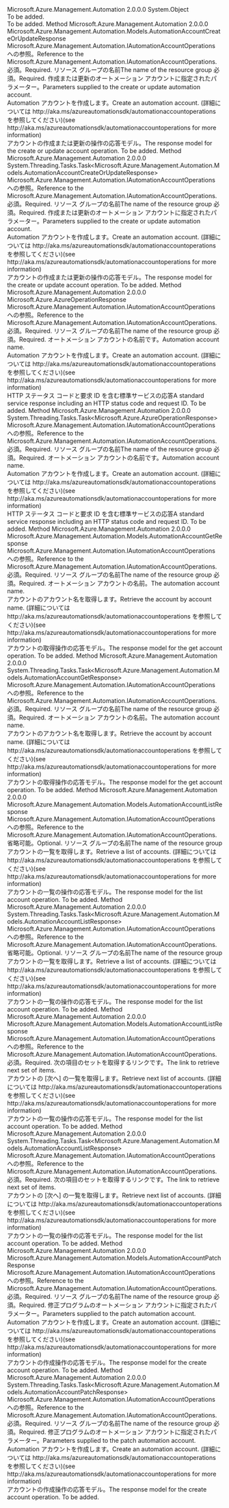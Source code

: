 <Type Name="AutomationAccountOperationsExtensions" FullName="Microsoft.Azure.Management.Automation.AutomationAccountOperationsExtensions">
  <TypeSignature Language="C#" Value="public static class AutomationAccountOperationsExtensions" />
  <TypeSignature Language="ILAsm" Value=".class public auto ansi abstract sealed beforefieldinit AutomationAccountOperationsExtensions extends System.Object" />
  <TypeSignature Language="DocId" Value="T:Microsoft.Azure.Management.Automation.AutomationAccountOperationsExtensions" />
  <TypeSignature Language="VB.NET" Value="Public Module AutomationAccountOperationsExtensions" />
  <TypeSignature Language="F#" Value="type AutomationAccountOperationsExtensions = class" />
  <AssemblyInfo>
    <AssemblyName>Microsoft.Azure.Management.Automation</AssemblyName>
    <AssemblyVersion>2.0.0.0</AssemblyVersion>
  </AssemblyInfo>
  <Base>
    <BaseTypeName>System.Object</BaseTypeName>
  </Base>
  <Interfaces />
  <Docs>
    <summary>To be added.</summary>
    <remarks>To be added.</remarks>
  </Docs>
  <Members>
    <Member MemberName="CreateOrUpdate">
      <MemberSignature Language="C#" Value="public static Microsoft.Azure.Management.Automation.Models.AutomationAccountCreateOrUpdateResponse CreateOrUpdate (this Microsoft.Azure.Management.Automation.IAutomationAccountOperations operations, string resourceGroupName, Microsoft.Azure.Management.Automation.Models.AutomationAccountCreateOrUpdateParameters parameters);" />
      <MemberSignature Language="ILAsm" Value=".method public static hidebysig class Microsoft.Azure.Management.Automation.Models.AutomationAccountCreateOrUpdateResponse CreateOrUpdate(class Microsoft.Azure.Management.Automation.IAutomationAccountOperations operations, string resourceGroupName, class Microsoft.Azure.Management.Automation.Models.AutomationAccountCreateOrUpdateParameters parameters) cil managed" />
      <MemberSignature Language="DocId" Value="M:Microsoft.Azure.Management.Automation.AutomationAccountOperationsExtensions.CreateOrUpdate(Microsoft.Azure.Management.Automation.IAutomationAccountOperations,System.String,Microsoft.Azure.Management.Automation.Models.AutomationAccountCreateOrUpdateParameters)" />
      <MemberSignature Language="VB.NET" Value="&lt;Extension()&gt;&#xA;Public Function CreateOrUpdate (operations As IAutomationAccountOperations, resourceGroupName As String, parameters As AutomationAccountCreateOrUpdateParameters) As AutomationAccountCreateOrUpdateResponse" />
      <MemberSignature Language="F#" Value="static member CreateOrUpdate : Microsoft.Azure.Management.Automation.IAutomationAccountOperations * string * Microsoft.Azure.Management.Automation.Models.AutomationAccountCreateOrUpdateParameters -&gt; Microsoft.Azure.Management.Automation.Models.AutomationAccountCreateOrUpdateResponse" Usage="Microsoft.Azure.Management.Automation.AutomationAccountOperationsExtensions.CreateOrUpdate (operations, resourceGroupName, parameters)" />
      <MemberType>Method</MemberType>
      <AssemblyInfo>
        <AssemblyName>Microsoft.Azure.Management.Automation</AssemblyName>
        <AssemblyVersion>2.0.0.0</AssemblyVersion>
      </AssemblyInfo>
      <ReturnValue>
        <ReturnType>Microsoft.Azure.Management.Automation.Models.AutomationAccountCreateOrUpdateResponse</ReturnType>
      </ReturnValue>
      <Parameters>
        <Parameter Name="operations" Type="Microsoft.Azure.Management.Automation.IAutomationAccountOperations" RefType="this" />
        <Parameter Name="resourceGroupName" Type="System.String" />
        <Parameter Name="parameters" Type="Microsoft.Azure.Management.Automation.Models.AutomationAccountCreateOrUpdateParameters" />
      </Parameters>
      <Docs>
        <param name="operations">
            <span data-ttu-id="76f74-101">Microsoft.Azure.Management.Automation.IAutomationAccountOperations への参照。</span><span class="sxs-lookup"><span data-stu-id="76f74-101">Reference to the Microsoft.Azure.Management.Automation.IAutomationAccountOperations.</span></span>
            </param>
        <param name="resourceGroupName">
            <span data-ttu-id="76f74-102">必須。</span><span class="sxs-lookup"><span data-stu-id="76f74-102">Required.</span></span> <span data-ttu-id="76f74-103">リソース グループの名前</span><span class="sxs-lookup"><span data-stu-id="76f74-103">The name of the resource group</span></span>
            </param>
        <param name="parameters">
            <span data-ttu-id="76f74-104">必須。</span><span class="sxs-lookup"><span data-stu-id="76f74-104">Required.</span></span> <span data-ttu-id="76f74-105">作成または更新のオートメーション アカウントに指定されたパラメーター。</span><span class="sxs-lookup"><span data-stu-id="76f74-105">Parameters supplied to the create or update automation account.</span></span>
            </param>
        <summary>
            <span data-ttu-id="76f74-106">Automation アカウントを作成します。</span><span class="sxs-lookup"><span data-stu-id="76f74-106">Create an automation account.</span></span>  <span data-ttu-id="76f74-107">(詳細については http://aka.ms/azureautomationsdk/automationaccountoperations を参照してください)</span><span class="sxs-lookup"><span data-stu-id="76f74-107">(see http://aka.ms/azureautomationsdk/automationaccountoperations for more information)</span></span>
            </summary>
        <returns>
            <span data-ttu-id="76f74-108">アカウントの作成または更新の操作の応答モデル。</span><span class="sxs-lookup"><span data-stu-id="76f74-108">The response model for the create or update account operation.</span></span>
            </returns>
        <remarks>To be added.</remarks>
      </Docs>
    </Member>
    <Member MemberName="CreateOrUpdateAsync">
      <MemberSignature Language="C#" Value="public static System.Threading.Tasks.Task&lt;Microsoft.Azure.Management.Automation.Models.AutomationAccountCreateOrUpdateResponse&gt; CreateOrUpdateAsync (this Microsoft.Azure.Management.Automation.IAutomationAccountOperations operations, string resourceGroupName, Microsoft.Azure.Management.Automation.Models.AutomationAccountCreateOrUpdateParameters parameters);" />
      <MemberSignature Language="ILAsm" Value=".method public static hidebysig class System.Threading.Tasks.Task`1&lt;class Microsoft.Azure.Management.Automation.Models.AutomationAccountCreateOrUpdateResponse&gt; CreateOrUpdateAsync(class Microsoft.Azure.Management.Automation.IAutomationAccountOperations operations, string resourceGroupName, class Microsoft.Azure.Management.Automation.Models.AutomationAccountCreateOrUpdateParameters parameters) cil managed" />
      <MemberSignature Language="DocId" Value="M:Microsoft.Azure.Management.Automation.AutomationAccountOperationsExtensions.CreateOrUpdateAsync(Microsoft.Azure.Management.Automation.IAutomationAccountOperations,System.String,Microsoft.Azure.Management.Automation.Models.AutomationAccountCreateOrUpdateParameters)" />
      <MemberSignature Language="VB.NET" Value="&lt;Extension()&gt;&#xA;Public Function CreateOrUpdateAsync (operations As IAutomationAccountOperations, resourceGroupName As String, parameters As AutomationAccountCreateOrUpdateParameters) As Task(Of AutomationAccountCreateOrUpdateResponse)" />
      <MemberSignature Language="F#" Value="static member CreateOrUpdateAsync : Microsoft.Azure.Management.Automation.IAutomationAccountOperations * string * Microsoft.Azure.Management.Automation.Models.AutomationAccountCreateOrUpdateParameters -&gt; System.Threading.Tasks.Task&lt;Microsoft.Azure.Management.Automation.Models.AutomationAccountCreateOrUpdateResponse&gt;" Usage="Microsoft.Azure.Management.Automation.AutomationAccountOperationsExtensions.CreateOrUpdateAsync (operations, resourceGroupName, parameters)" />
      <MemberType>Method</MemberType>
      <AssemblyInfo>
        <AssemblyName>Microsoft.Azure.Management.Automation</AssemblyName>
        <AssemblyVersion>2.0.0.0</AssemblyVersion>
      </AssemblyInfo>
      <ReturnValue>
        <ReturnType>System.Threading.Tasks.Task&lt;Microsoft.Azure.Management.Automation.Models.AutomationAccountCreateOrUpdateResponse&gt;</ReturnType>
      </ReturnValue>
      <Parameters>
        <Parameter Name="operations" Type="Microsoft.Azure.Management.Automation.IAutomationAccountOperations" RefType="this" />
        <Parameter Name="resourceGroupName" Type="System.String" />
        <Parameter Name="parameters" Type="Microsoft.Azure.Management.Automation.Models.AutomationAccountCreateOrUpdateParameters" />
      </Parameters>
      <Docs>
        <param name="operations">
            <span data-ttu-id="76f74-109">Microsoft.Azure.Management.Automation.IAutomationAccountOperations への参照。</span><span class="sxs-lookup"><span data-stu-id="76f74-109">Reference to the Microsoft.Azure.Management.Automation.IAutomationAccountOperations.</span></span>
            </param>
        <param name="resourceGroupName">
            <span data-ttu-id="76f74-110">必須。</span><span class="sxs-lookup"><span data-stu-id="76f74-110">Required.</span></span> <span data-ttu-id="76f74-111">リソース グループの名前</span><span class="sxs-lookup"><span data-stu-id="76f74-111">The name of the resource group</span></span>
            </param>
        <param name="parameters">
            <span data-ttu-id="76f74-112">必須。</span><span class="sxs-lookup"><span data-stu-id="76f74-112">Required.</span></span> <span data-ttu-id="76f74-113">作成または更新のオートメーション アカウントに指定されたパラメーター。</span><span class="sxs-lookup"><span data-stu-id="76f74-113">Parameters supplied to the create or update automation account.</span></span>
            </param>
        <summary>
            <span data-ttu-id="76f74-114">Automation アカウントを作成します。</span><span class="sxs-lookup"><span data-stu-id="76f74-114">Create an automation account.</span></span>  <span data-ttu-id="76f74-115">(詳細については http://aka.ms/azureautomationsdk/automationaccountoperations を参照してください)</span><span class="sxs-lookup"><span data-stu-id="76f74-115">(see http://aka.ms/azureautomationsdk/automationaccountoperations for more information)</span></span>
            </summary>
        <returns>
            <span data-ttu-id="76f74-116">アカウントの作成または更新の操作の応答モデル。</span><span class="sxs-lookup"><span data-stu-id="76f74-116">The response model for the create or update account operation.</span></span>
            </returns>
        <remarks>To be added.</remarks>
      </Docs>
    </Member>
    <Member MemberName="Delete">
      <MemberSignature Language="C#" Value="public static Microsoft.Azure.AzureOperationResponse Delete (this Microsoft.Azure.Management.Automation.IAutomationAccountOperations operations, string resourceGroupName, string automationAccountName);" />
      <MemberSignature Language="ILAsm" Value=".method public static hidebysig class Microsoft.Azure.AzureOperationResponse Delete(class Microsoft.Azure.Management.Automation.IAutomationAccountOperations operations, string resourceGroupName, string automationAccountName) cil managed" />
      <MemberSignature Language="DocId" Value="M:Microsoft.Azure.Management.Automation.AutomationAccountOperationsExtensions.Delete(Microsoft.Azure.Management.Automation.IAutomationAccountOperations,System.String,System.String)" />
      <MemberSignature Language="VB.NET" Value="&lt;Extension()&gt;&#xA;Public Function Delete (operations As IAutomationAccountOperations, resourceGroupName As String, automationAccountName As String) As AzureOperationResponse" />
      <MemberSignature Language="F#" Value="static member Delete : Microsoft.Azure.Management.Automation.IAutomationAccountOperations * string * string -&gt; Microsoft.Azure.AzureOperationResponse" Usage="Microsoft.Azure.Management.Automation.AutomationAccountOperationsExtensions.Delete (operations, resourceGroupName, automationAccountName)" />
      <MemberType>Method</MemberType>
      <AssemblyInfo>
        <AssemblyName>Microsoft.Azure.Management.Automation</AssemblyName>
        <AssemblyVersion>2.0.0.0</AssemblyVersion>
      </AssemblyInfo>
      <ReturnValue>
        <ReturnType>Microsoft.Azure.AzureOperationResponse</ReturnType>
      </ReturnValue>
      <Parameters>
        <Parameter Name="operations" Type="Microsoft.Azure.Management.Automation.IAutomationAccountOperations" RefType="this" />
        <Parameter Name="resourceGroupName" Type="System.String" />
        <Parameter Name="automationAccountName" Type="System.String" />
      </Parameters>
      <Docs>
        <param name="operations">
            <span data-ttu-id="76f74-117">Microsoft.Azure.Management.Automation.IAutomationAccountOperations への参照。</span><span class="sxs-lookup"><span data-stu-id="76f74-117">Reference to the Microsoft.Azure.Management.Automation.IAutomationAccountOperations.</span></span>
            </param>
        <param name="resourceGroupName">
            <span data-ttu-id="76f74-118">必須。</span><span class="sxs-lookup"><span data-stu-id="76f74-118">Required.</span></span> <span data-ttu-id="76f74-119">リソース グループの名前</span><span class="sxs-lookup"><span data-stu-id="76f74-119">The name of the resource group</span></span>
            </param>
        <param name="automationAccountName">
            <span data-ttu-id="76f74-120">必須。</span><span class="sxs-lookup"><span data-stu-id="76f74-120">Required.</span></span> <span data-ttu-id="76f74-121">オートメーション アカウントの名前です。</span><span class="sxs-lookup"><span data-stu-id="76f74-121">Automation account name.</span></span>
            </param>
        <summary>
            <span data-ttu-id="76f74-122">Automation アカウントを作成します。</span><span class="sxs-lookup"><span data-stu-id="76f74-122">Create an automation account.</span></span>  <span data-ttu-id="76f74-123">(詳細については http://aka.ms/azureautomationsdk/automationaccountoperations を参照してください)</span><span class="sxs-lookup"><span data-stu-id="76f74-123">(see http://aka.ms/azureautomationsdk/automationaccountoperations for more information)</span></span>
            </summary>
        <returns>
            <span data-ttu-id="76f74-124">HTTP ステータス コードと要求 ID を含む標準サービスの応答</span><span class="sxs-lookup"><span data-stu-id="76f74-124">A standard service response including an HTTP status code and request ID.</span></span>
            </returns>
        <remarks>To be added.</remarks>
      </Docs>
    </Member>
    <Member MemberName="DeleteAsync">
      <MemberSignature Language="C#" Value="public static System.Threading.Tasks.Task&lt;Microsoft.Azure.AzureOperationResponse&gt; DeleteAsync (this Microsoft.Azure.Management.Automation.IAutomationAccountOperations operations, string resourceGroupName, string automationAccountName);" />
      <MemberSignature Language="ILAsm" Value=".method public static hidebysig class System.Threading.Tasks.Task`1&lt;class Microsoft.Azure.AzureOperationResponse&gt; DeleteAsync(class Microsoft.Azure.Management.Automation.IAutomationAccountOperations operations, string resourceGroupName, string automationAccountName) cil managed" />
      <MemberSignature Language="DocId" Value="M:Microsoft.Azure.Management.Automation.AutomationAccountOperationsExtensions.DeleteAsync(Microsoft.Azure.Management.Automation.IAutomationAccountOperations,System.String,System.String)" />
      <MemberSignature Language="VB.NET" Value="&lt;Extension()&gt;&#xA;Public Function DeleteAsync (operations As IAutomationAccountOperations, resourceGroupName As String, automationAccountName As String) As Task(Of AzureOperationResponse)" />
      <MemberSignature Language="F#" Value="static member DeleteAsync : Microsoft.Azure.Management.Automation.IAutomationAccountOperations * string * string -&gt; System.Threading.Tasks.Task&lt;Microsoft.Azure.AzureOperationResponse&gt;" Usage="Microsoft.Azure.Management.Automation.AutomationAccountOperationsExtensions.DeleteAsync (operations, resourceGroupName, automationAccountName)" />
      <MemberType>Method</MemberType>
      <AssemblyInfo>
        <AssemblyName>Microsoft.Azure.Management.Automation</AssemblyName>
        <AssemblyVersion>2.0.0.0</AssemblyVersion>
      </AssemblyInfo>
      <ReturnValue>
        <ReturnType>System.Threading.Tasks.Task&lt;Microsoft.Azure.AzureOperationResponse&gt;</ReturnType>
      </ReturnValue>
      <Parameters>
        <Parameter Name="operations" Type="Microsoft.Azure.Management.Automation.IAutomationAccountOperations" RefType="this" />
        <Parameter Name="resourceGroupName" Type="System.String" />
        <Parameter Name="automationAccountName" Type="System.String" />
      </Parameters>
      <Docs>
        <param name="operations">
            <span data-ttu-id="76f74-125">Microsoft.Azure.Management.Automation.IAutomationAccountOperations への参照。</span><span class="sxs-lookup"><span data-stu-id="76f74-125">Reference to the Microsoft.Azure.Management.Automation.IAutomationAccountOperations.</span></span>
            </param>
        <param name="resourceGroupName">
            <span data-ttu-id="76f74-126">必須。</span><span class="sxs-lookup"><span data-stu-id="76f74-126">Required.</span></span> <span data-ttu-id="76f74-127">リソース グループの名前</span><span class="sxs-lookup"><span data-stu-id="76f74-127">The name of the resource group</span></span>
            </param>
        <param name="automationAccountName">
            <span data-ttu-id="76f74-128">必須。</span><span class="sxs-lookup"><span data-stu-id="76f74-128">Required.</span></span> <span data-ttu-id="76f74-129">オートメーション アカウントの名前です。</span><span class="sxs-lookup"><span data-stu-id="76f74-129">Automation account name.</span></span>
            </param>
        <summary>
            <span data-ttu-id="76f74-130">Automation アカウントを作成します。</span><span class="sxs-lookup"><span data-stu-id="76f74-130">Create an automation account.</span></span>  <span data-ttu-id="76f74-131">(詳細については http://aka.ms/azureautomationsdk/automationaccountoperations を参照してください)</span><span class="sxs-lookup"><span data-stu-id="76f74-131">(see http://aka.ms/azureautomationsdk/automationaccountoperations for more information)</span></span>
            </summary>
        <returns>
            <span data-ttu-id="76f74-132">HTTP ステータス コードと要求 ID を含む標準サービスの応答</span><span class="sxs-lookup"><span data-stu-id="76f74-132">A standard service response including an HTTP status code and request ID.</span></span>
            </returns>
        <remarks>To be added.</remarks>
      </Docs>
    </Member>
    <Member MemberName="Get">
      <MemberSignature Language="C#" Value="public static Microsoft.Azure.Management.Automation.Models.AutomationAccountGetResponse Get (this Microsoft.Azure.Management.Automation.IAutomationAccountOperations operations, string resourceGroupName, string automationAccount);" />
      <MemberSignature Language="ILAsm" Value=".method public static hidebysig class Microsoft.Azure.Management.Automation.Models.AutomationAccountGetResponse Get(class Microsoft.Azure.Management.Automation.IAutomationAccountOperations operations, string resourceGroupName, string automationAccount) cil managed" />
      <MemberSignature Language="DocId" Value="M:Microsoft.Azure.Management.Automation.AutomationAccountOperationsExtensions.Get(Microsoft.Azure.Management.Automation.IAutomationAccountOperations,System.String,System.String)" />
      <MemberSignature Language="VB.NET" Value="&lt;Extension()&gt;&#xA;Public Function Get (operations As IAutomationAccountOperations, resourceGroupName As String, automationAccount As String) As AutomationAccountGetResponse" />
      <MemberSignature Language="F#" Value="static member Get : Microsoft.Azure.Management.Automation.IAutomationAccountOperations * string * string -&gt; Microsoft.Azure.Management.Automation.Models.AutomationAccountGetResponse" Usage="Microsoft.Azure.Management.Automation.AutomationAccountOperationsExtensions.Get (operations, resourceGroupName, automationAccount)" />
      <MemberType>Method</MemberType>
      <AssemblyInfo>
        <AssemblyName>Microsoft.Azure.Management.Automation</AssemblyName>
        <AssemblyVersion>2.0.0.0</AssemblyVersion>
      </AssemblyInfo>
      <ReturnValue>
        <ReturnType>Microsoft.Azure.Management.Automation.Models.AutomationAccountGetResponse</ReturnType>
      </ReturnValue>
      <Parameters>
        <Parameter Name="operations" Type="Microsoft.Azure.Management.Automation.IAutomationAccountOperations" RefType="this" />
        <Parameter Name="resourceGroupName" Type="System.String" />
        <Parameter Name="automationAccount" Type="System.String" />
      </Parameters>
      <Docs>
        <param name="operations">
            <span data-ttu-id="76f74-133">Microsoft.Azure.Management.Automation.IAutomationAccountOperations への参照。</span><span class="sxs-lookup"><span data-stu-id="76f74-133">Reference to the Microsoft.Azure.Management.Automation.IAutomationAccountOperations.</span></span>
            </param>
        <param name="resourceGroupName">
            <span data-ttu-id="76f74-134">必須。</span><span class="sxs-lookup"><span data-stu-id="76f74-134">Required.</span></span> <span data-ttu-id="76f74-135">リソース グループの名前</span><span class="sxs-lookup"><span data-stu-id="76f74-135">The name of the resource group</span></span>
            </param>
        <param name="automationAccount">
            <span data-ttu-id="76f74-136">必須。</span><span class="sxs-lookup"><span data-stu-id="76f74-136">Required.</span></span> <span data-ttu-id="76f74-137">オートメーション アカウントの名前。</span><span class="sxs-lookup"><span data-stu-id="76f74-137">The automation account name.</span></span>
            </param>
        <summary>
            <span data-ttu-id="76f74-138">アカウントのアカウント名を取得します。</span><span class="sxs-lookup"><span data-stu-id="76f74-138">Retrieve the account by account name.</span></span>  <span data-ttu-id="76f74-139">(詳細については http://aka.ms/azureautomationsdk/automationaccountoperations を参照してください)</span><span class="sxs-lookup"><span data-stu-id="76f74-139">(see http://aka.ms/azureautomationsdk/automationaccountoperations for more information)</span></span>
            </summary>
        <returns>
            <span data-ttu-id="76f74-140">アカウントの取得操作の応答モデル。</span><span class="sxs-lookup"><span data-stu-id="76f74-140">The response model for the get account operation.</span></span>
            </returns>
        <remarks>To be added.</remarks>
      </Docs>
    </Member>
    <Member MemberName="GetAsync">
      <MemberSignature Language="C#" Value="public static System.Threading.Tasks.Task&lt;Microsoft.Azure.Management.Automation.Models.AutomationAccountGetResponse&gt; GetAsync (this Microsoft.Azure.Management.Automation.IAutomationAccountOperations operations, string resourceGroupName, string automationAccount);" />
      <MemberSignature Language="ILAsm" Value=".method public static hidebysig class System.Threading.Tasks.Task`1&lt;class Microsoft.Azure.Management.Automation.Models.AutomationAccountGetResponse&gt; GetAsync(class Microsoft.Azure.Management.Automation.IAutomationAccountOperations operations, string resourceGroupName, string automationAccount) cil managed" />
      <MemberSignature Language="DocId" Value="M:Microsoft.Azure.Management.Automation.AutomationAccountOperationsExtensions.GetAsync(Microsoft.Azure.Management.Automation.IAutomationAccountOperations,System.String,System.String)" />
      <MemberSignature Language="VB.NET" Value="&lt;Extension()&gt;&#xA;Public Function GetAsync (operations As IAutomationAccountOperations, resourceGroupName As String, automationAccount As String) As Task(Of AutomationAccountGetResponse)" />
      <MemberSignature Language="F#" Value="static member GetAsync : Microsoft.Azure.Management.Automation.IAutomationAccountOperations * string * string -&gt; System.Threading.Tasks.Task&lt;Microsoft.Azure.Management.Automation.Models.AutomationAccountGetResponse&gt;" Usage="Microsoft.Azure.Management.Automation.AutomationAccountOperationsExtensions.GetAsync (operations, resourceGroupName, automationAccount)" />
      <MemberType>Method</MemberType>
      <AssemblyInfo>
        <AssemblyName>Microsoft.Azure.Management.Automation</AssemblyName>
        <AssemblyVersion>2.0.0.0</AssemblyVersion>
      </AssemblyInfo>
      <ReturnValue>
        <ReturnType>System.Threading.Tasks.Task&lt;Microsoft.Azure.Management.Automation.Models.AutomationAccountGetResponse&gt;</ReturnType>
      </ReturnValue>
      <Parameters>
        <Parameter Name="operations" Type="Microsoft.Azure.Management.Automation.IAutomationAccountOperations" RefType="this" />
        <Parameter Name="resourceGroupName" Type="System.String" />
        <Parameter Name="automationAccount" Type="System.String" />
      </Parameters>
      <Docs>
        <param name="operations">
            <span data-ttu-id="76f74-141">Microsoft.Azure.Management.Automation.IAutomationAccountOperations への参照。</span><span class="sxs-lookup"><span data-stu-id="76f74-141">Reference to the Microsoft.Azure.Management.Automation.IAutomationAccountOperations.</span></span>
            </param>
        <param name="resourceGroupName">
            <span data-ttu-id="76f74-142">必須。</span><span class="sxs-lookup"><span data-stu-id="76f74-142">Required.</span></span> <span data-ttu-id="76f74-143">リソース グループの名前</span><span class="sxs-lookup"><span data-stu-id="76f74-143">The name of the resource group</span></span>
            </param>
        <param name="automationAccount">
            <span data-ttu-id="76f74-144">必須。</span><span class="sxs-lookup"><span data-stu-id="76f74-144">Required.</span></span> <span data-ttu-id="76f74-145">オートメーション アカウントの名前。</span><span class="sxs-lookup"><span data-stu-id="76f74-145">The automation account name.</span></span>
            </param>
        <summary>
            <span data-ttu-id="76f74-146">アカウントのアカウント名を取得します。</span><span class="sxs-lookup"><span data-stu-id="76f74-146">Retrieve the account by account name.</span></span>  <span data-ttu-id="76f74-147">(詳細については http://aka.ms/azureautomationsdk/automationaccountoperations を参照してください)</span><span class="sxs-lookup"><span data-stu-id="76f74-147">(see http://aka.ms/azureautomationsdk/automationaccountoperations for more information)</span></span>
            </summary>
        <returns>
            <span data-ttu-id="76f74-148">アカウントの取得操作の応答モデル。</span><span class="sxs-lookup"><span data-stu-id="76f74-148">The response model for the get account operation.</span></span>
            </returns>
        <remarks>To be added.</remarks>
      </Docs>
    </Member>
    <Member MemberName="List">
      <MemberSignature Language="C#" Value="public static Microsoft.Azure.Management.Automation.Models.AutomationAccountListResponse List (this Microsoft.Azure.Management.Automation.IAutomationAccountOperations operations, string resourceGroupName);" />
      <MemberSignature Language="ILAsm" Value=".method public static hidebysig class Microsoft.Azure.Management.Automation.Models.AutomationAccountListResponse List(class Microsoft.Azure.Management.Automation.IAutomationAccountOperations operations, string resourceGroupName) cil managed" />
      <MemberSignature Language="DocId" Value="M:Microsoft.Azure.Management.Automation.AutomationAccountOperationsExtensions.List(Microsoft.Azure.Management.Automation.IAutomationAccountOperations,System.String)" />
      <MemberSignature Language="VB.NET" Value="&lt;Extension()&gt;&#xA;Public Function List (operations As IAutomationAccountOperations, resourceGroupName As String) As AutomationAccountListResponse" />
      <MemberSignature Language="F#" Value="static member List : Microsoft.Azure.Management.Automation.IAutomationAccountOperations * string -&gt; Microsoft.Azure.Management.Automation.Models.AutomationAccountListResponse" Usage="Microsoft.Azure.Management.Automation.AutomationAccountOperationsExtensions.List (operations, resourceGroupName)" />
      <MemberType>Method</MemberType>
      <AssemblyInfo>
        <AssemblyName>Microsoft.Azure.Management.Automation</AssemblyName>
        <AssemblyVersion>2.0.0.0</AssemblyVersion>
      </AssemblyInfo>
      <ReturnValue>
        <ReturnType>Microsoft.Azure.Management.Automation.Models.AutomationAccountListResponse</ReturnType>
      </ReturnValue>
      <Parameters>
        <Parameter Name="operations" Type="Microsoft.Azure.Management.Automation.IAutomationAccountOperations" RefType="this" />
        <Parameter Name="resourceGroupName" Type="System.String" />
      </Parameters>
      <Docs>
        <param name="operations">
            <span data-ttu-id="76f74-149">Microsoft.Azure.Management.Automation.IAutomationAccountOperations への参照。</span><span class="sxs-lookup"><span data-stu-id="76f74-149">Reference to the Microsoft.Azure.Management.Automation.IAutomationAccountOperations.</span></span>
            </param>
        <param name="resourceGroupName">
            <span data-ttu-id="76f74-150">省略可能。</span><span class="sxs-lookup"><span data-stu-id="76f74-150">Optional.</span></span> <span data-ttu-id="76f74-151">リソース グループの名前</span><span class="sxs-lookup"><span data-stu-id="76f74-151">The name of the resource group</span></span>
            </param>
        <summary>
            <span data-ttu-id="76f74-152">アカウントの一覧を取得します。</span><span class="sxs-lookup"><span data-stu-id="76f74-152">Retrieve a list of accounts.</span></span>  <span data-ttu-id="76f74-153">(詳細については http://aka.ms/azureautomationsdk/automationaccountoperations を参照してください)</span><span class="sxs-lookup"><span data-stu-id="76f74-153">(see http://aka.ms/azureautomationsdk/automationaccountoperations for more information)</span></span>
            </summary>
        <returns>
            <span data-ttu-id="76f74-154">アカウントの一覧の操作の応答モデル。</span><span class="sxs-lookup"><span data-stu-id="76f74-154">The response model for the list account operation.</span></span>
            </returns>
        <remarks>To be added.</remarks>
      </Docs>
    </Member>
    <Member MemberName="ListAsync">
      <MemberSignature Language="C#" Value="public static System.Threading.Tasks.Task&lt;Microsoft.Azure.Management.Automation.Models.AutomationAccountListResponse&gt; ListAsync (this Microsoft.Azure.Management.Automation.IAutomationAccountOperations operations, string resourceGroupName);" />
      <MemberSignature Language="ILAsm" Value=".method public static hidebysig class System.Threading.Tasks.Task`1&lt;class Microsoft.Azure.Management.Automation.Models.AutomationAccountListResponse&gt; ListAsync(class Microsoft.Azure.Management.Automation.IAutomationAccountOperations operations, string resourceGroupName) cil managed" />
      <MemberSignature Language="DocId" Value="M:Microsoft.Azure.Management.Automation.AutomationAccountOperationsExtensions.ListAsync(Microsoft.Azure.Management.Automation.IAutomationAccountOperations,System.String)" />
      <MemberSignature Language="VB.NET" Value="&lt;Extension()&gt;&#xA;Public Function ListAsync (operations As IAutomationAccountOperations, resourceGroupName As String) As Task(Of AutomationAccountListResponse)" />
      <MemberSignature Language="F#" Value="static member ListAsync : Microsoft.Azure.Management.Automation.IAutomationAccountOperations * string -&gt; System.Threading.Tasks.Task&lt;Microsoft.Azure.Management.Automation.Models.AutomationAccountListResponse&gt;" Usage="Microsoft.Azure.Management.Automation.AutomationAccountOperationsExtensions.ListAsync (operations, resourceGroupName)" />
      <MemberType>Method</MemberType>
      <AssemblyInfo>
        <AssemblyName>Microsoft.Azure.Management.Automation</AssemblyName>
        <AssemblyVersion>2.0.0.0</AssemblyVersion>
      </AssemblyInfo>
      <ReturnValue>
        <ReturnType>System.Threading.Tasks.Task&lt;Microsoft.Azure.Management.Automation.Models.AutomationAccountListResponse&gt;</ReturnType>
      </ReturnValue>
      <Parameters>
        <Parameter Name="operations" Type="Microsoft.Azure.Management.Automation.IAutomationAccountOperations" RefType="this" />
        <Parameter Name="resourceGroupName" Type="System.String" />
      </Parameters>
      <Docs>
        <param name="operations">
            <span data-ttu-id="76f74-155">Microsoft.Azure.Management.Automation.IAutomationAccountOperations への参照。</span><span class="sxs-lookup"><span data-stu-id="76f74-155">Reference to the Microsoft.Azure.Management.Automation.IAutomationAccountOperations.</span></span>
            </param>
        <param name="resourceGroupName">
            <span data-ttu-id="76f74-156">省略可能。</span><span class="sxs-lookup"><span data-stu-id="76f74-156">Optional.</span></span> <span data-ttu-id="76f74-157">リソース グループの名前</span><span class="sxs-lookup"><span data-stu-id="76f74-157">The name of the resource group</span></span>
            </param>
        <summary>
            <span data-ttu-id="76f74-158">アカウントの一覧を取得します。</span><span class="sxs-lookup"><span data-stu-id="76f74-158">Retrieve a list of accounts.</span></span>  <span data-ttu-id="76f74-159">(詳細については http://aka.ms/azureautomationsdk/automationaccountoperations を参照してください)</span><span class="sxs-lookup"><span data-stu-id="76f74-159">(see http://aka.ms/azureautomationsdk/automationaccountoperations for more information)</span></span>
            </summary>
        <returns>
            <span data-ttu-id="76f74-160">アカウントの一覧の操作の応答モデル。</span><span class="sxs-lookup"><span data-stu-id="76f74-160">The response model for the list account operation.</span></span>
            </returns>
        <remarks>To be added.</remarks>
      </Docs>
    </Member>
    <Member MemberName="ListNext">
      <MemberSignature Language="C#" Value="public static Microsoft.Azure.Management.Automation.Models.AutomationAccountListResponse ListNext (this Microsoft.Azure.Management.Automation.IAutomationAccountOperations operations, string nextLink);" />
      <MemberSignature Language="ILAsm" Value=".method public static hidebysig class Microsoft.Azure.Management.Automation.Models.AutomationAccountListResponse ListNext(class Microsoft.Azure.Management.Automation.IAutomationAccountOperations operations, string nextLink) cil managed" />
      <MemberSignature Language="DocId" Value="M:Microsoft.Azure.Management.Automation.AutomationAccountOperationsExtensions.ListNext(Microsoft.Azure.Management.Automation.IAutomationAccountOperations,System.String)" />
      <MemberSignature Language="VB.NET" Value="&lt;Extension()&gt;&#xA;Public Function ListNext (operations As IAutomationAccountOperations, nextLink As String) As AutomationAccountListResponse" />
      <MemberSignature Language="F#" Value="static member ListNext : Microsoft.Azure.Management.Automation.IAutomationAccountOperations * string -&gt; Microsoft.Azure.Management.Automation.Models.AutomationAccountListResponse" Usage="Microsoft.Azure.Management.Automation.AutomationAccountOperationsExtensions.ListNext (operations, nextLink)" />
      <MemberType>Method</MemberType>
      <AssemblyInfo>
        <AssemblyName>Microsoft.Azure.Management.Automation</AssemblyName>
        <AssemblyVersion>2.0.0.0</AssemblyVersion>
      </AssemblyInfo>
      <ReturnValue>
        <ReturnType>Microsoft.Azure.Management.Automation.Models.AutomationAccountListResponse</ReturnType>
      </ReturnValue>
      <Parameters>
        <Parameter Name="operations" Type="Microsoft.Azure.Management.Automation.IAutomationAccountOperations" RefType="this" />
        <Parameter Name="nextLink" Type="System.String" />
      </Parameters>
      <Docs>
        <param name="operations">
            <span data-ttu-id="76f74-161">Microsoft.Azure.Management.Automation.IAutomationAccountOperations への参照。</span><span class="sxs-lookup"><span data-stu-id="76f74-161">Reference to the Microsoft.Azure.Management.Automation.IAutomationAccountOperations.</span></span>
            </param>
        <param name="nextLink">
            <span data-ttu-id="76f74-162">必須。</span><span class="sxs-lookup"><span data-stu-id="76f74-162">Required.</span></span> <span data-ttu-id="76f74-163">次の項目のセットを取得するリンクです。</span><span class="sxs-lookup"><span data-stu-id="76f74-163">The link to retrieve next set of items.</span></span>
            </param>
        <summary>
            <span data-ttu-id="76f74-164">アカウントの [次へ] の一覧を取得します。</span><span class="sxs-lookup"><span data-stu-id="76f74-164">Retrieve next list of accounts.</span></span>  <span data-ttu-id="76f74-165">(詳細については http://aka.ms/azureautomationsdk/automationaccountoperations を参照してください)</span><span class="sxs-lookup"><span data-stu-id="76f74-165">(see http://aka.ms/azureautomationsdk/automationaccountoperations for more information)</span></span>
            </summary>
        <returns>
            <span data-ttu-id="76f74-166">アカウントの一覧の操作の応答モデル。</span><span class="sxs-lookup"><span data-stu-id="76f74-166">The response model for the list account operation.</span></span>
            </returns>
        <remarks>To be added.</remarks>
      </Docs>
    </Member>
    <Member MemberName="ListNextAsync">
      <MemberSignature Language="C#" Value="public static System.Threading.Tasks.Task&lt;Microsoft.Azure.Management.Automation.Models.AutomationAccountListResponse&gt; ListNextAsync (this Microsoft.Azure.Management.Automation.IAutomationAccountOperations operations, string nextLink);" />
      <MemberSignature Language="ILAsm" Value=".method public static hidebysig class System.Threading.Tasks.Task`1&lt;class Microsoft.Azure.Management.Automation.Models.AutomationAccountListResponse&gt; ListNextAsync(class Microsoft.Azure.Management.Automation.IAutomationAccountOperations operations, string nextLink) cil managed" />
      <MemberSignature Language="DocId" Value="M:Microsoft.Azure.Management.Automation.AutomationAccountOperationsExtensions.ListNextAsync(Microsoft.Azure.Management.Automation.IAutomationAccountOperations,System.String)" />
      <MemberSignature Language="VB.NET" Value="&lt;Extension()&gt;&#xA;Public Function ListNextAsync (operations As IAutomationAccountOperations, nextLink As String) As Task(Of AutomationAccountListResponse)" />
      <MemberSignature Language="F#" Value="static member ListNextAsync : Microsoft.Azure.Management.Automation.IAutomationAccountOperations * string -&gt; System.Threading.Tasks.Task&lt;Microsoft.Azure.Management.Automation.Models.AutomationAccountListResponse&gt;" Usage="Microsoft.Azure.Management.Automation.AutomationAccountOperationsExtensions.ListNextAsync (operations, nextLink)" />
      <MemberType>Method</MemberType>
      <AssemblyInfo>
        <AssemblyName>Microsoft.Azure.Management.Automation</AssemblyName>
        <AssemblyVersion>2.0.0.0</AssemblyVersion>
      </AssemblyInfo>
      <ReturnValue>
        <ReturnType>System.Threading.Tasks.Task&lt;Microsoft.Azure.Management.Automation.Models.AutomationAccountListResponse&gt;</ReturnType>
      </ReturnValue>
      <Parameters>
        <Parameter Name="operations" Type="Microsoft.Azure.Management.Automation.IAutomationAccountOperations" RefType="this" />
        <Parameter Name="nextLink" Type="System.String" />
      </Parameters>
      <Docs>
        <param name="operations">
            <span data-ttu-id="76f74-167">Microsoft.Azure.Management.Automation.IAutomationAccountOperations への参照。</span><span class="sxs-lookup"><span data-stu-id="76f74-167">Reference to the Microsoft.Azure.Management.Automation.IAutomationAccountOperations.</span></span>
            </param>
        <param name="nextLink">
            <span data-ttu-id="76f74-168">必須。</span><span class="sxs-lookup"><span data-stu-id="76f74-168">Required.</span></span> <span data-ttu-id="76f74-169">次の項目のセットを取得するリンクです。</span><span class="sxs-lookup"><span data-stu-id="76f74-169">The link to retrieve next set of items.</span></span>
            </param>
        <summary>
            <span data-ttu-id="76f74-170">アカウントの [次へ] の一覧を取得します。</span><span class="sxs-lookup"><span data-stu-id="76f74-170">Retrieve next list of accounts.</span></span>  <span data-ttu-id="76f74-171">(詳細については http://aka.ms/azureautomationsdk/automationaccountoperations を参照してください)</span><span class="sxs-lookup"><span data-stu-id="76f74-171">(see http://aka.ms/azureautomationsdk/automationaccountoperations for more information)</span></span>
            </summary>
        <returns>
            <span data-ttu-id="76f74-172">アカウントの一覧の操作の応答モデル。</span><span class="sxs-lookup"><span data-stu-id="76f74-172">The response model for the list account operation.</span></span>
            </returns>
        <remarks>To be added.</remarks>
      </Docs>
    </Member>
    <Member MemberName="Patch">
      <MemberSignature Language="C#" Value="public static Microsoft.Azure.Management.Automation.Models.AutomationAccountPatchResponse Patch (this Microsoft.Azure.Management.Automation.IAutomationAccountOperations operations, string resourceGroupName, Microsoft.Azure.Management.Automation.Models.AutomationAccountPatchParameters parameters);" />
      <MemberSignature Language="ILAsm" Value=".method public static hidebysig class Microsoft.Azure.Management.Automation.Models.AutomationAccountPatchResponse Patch(class Microsoft.Azure.Management.Automation.IAutomationAccountOperations operations, string resourceGroupName, class Microsoft.Azure.Management.Automation.Models.AutomationAccountPatchParameters parameters) cil managed" />
      <MemberSignature Language="DocId" Value="M:Microsoft.Azure.Management.Automation.AutomationAccountOperationsExtensions.Patch(Microsoft.Azure.Management.Automation.IAutomationAccountOperations,System.String,Microsoft.Azure.Management.Automation.Models.AutomationAccountPatchParameters)" />
      <MemberSignature Language="VB.NET" Value="&lt;Extension()&gt;&#xA;Public Function Patch (operations As IAutomationAccountOperations, resourceGroupName As String, parameters As AutomationAccountPatchParameters) As AutomationAccountPatchResponse" />
      <MemberSignature Language="F#" Value="static member Patch : Microsoft.Azure.Management.Automation.IAutomationAccountOperations * string * Microsoft.Azure.Management.Automation.Models.AutomationAccountPatchParameters -&gt; Microsoft.Azure.Management.Automation.Models.AutomationAccountPatchResponse" Usage="Microsoft.Azure.Management.Automation.AutomationAccountOperationsExtensions.Patch (operations, resourceGroupName, parameters)" />
      <MemberType>Method</MemberType>
      <AssemblyInfo>
        <AssemblyName>Microsoft.Azure.Management.Automation</AssemblyName>
        <AssemblyVersion>2.0.0.0</AssemblyVersion>
      </AssemblyInfo>
      <ReturnValue>
        <ReturnType>Microsoft.Azure.Management.Automation.Models.AutomationAccountPatchResponse</ReturnType>
      </ReturnValue>
      <Parameters>
        <Parameter Name="operations" Type="Microsoft.Azure.Management.Automation.IAutomationAccountOperations" RefType="this" />
        <Parameter Name="resourceGroupName" Type="System.String" />
        <Parameter Name="parameters" Type="Microsoft.Azure.Management.Automation.Models.AutomationAccountPatchParameters" />
      </Parameters>
      <Docs>
        <param name="operations">
            <span data-ttu-id="76f74-173">Microsoft.Azure.Management.Automation.IAutomationAccountOperations への参照。</span><span class="sxs-lookup"><span data-stu-id="76f74-173">Reference to the Microsoft.Azure.Management.Automation.IAutomationAccountOperations.</span></span>
            </param>
        <param name="resourceGroupName">
            <span data-ttu-id="76f74-174">必須。</span><span class="sxs-lookup"><span data-stu-id="76f74-174">Required.</span></span> <span data-ttu-id="76f74-175">リソース グループの名前</span><span class="sxs-lookup"><span data-stu-id="76f74-175">The name of the resource group</span></span>
            </param>
        <param name="parameters">
            <span data-ttu-id="76f74-176">必須。</span><span class="sxs-lookup"><span data-stu-id="76f74-176">Required.</span></span> <span data-ttu-id="76f74-177">修正プログラムのオートメーション アカウントに指定されたパラメーター。</span><span class="sxs-lookup"><span data-stu-id="76f74-177">Parameters supplied to the patch automation account.</span></span>
            </param>
        <summary>
            <span data-ttu-id="76f74-178">Automation アカウントを作成します。</span><span class="sxs-lookup"><span data-stu-id="76f74-178">Create an automation account.</span></span>  <span data-ttu-id="76f74-179">(詳細については http://aka.ms/azureautomationsdk/automationaccountoperations を参照してください)</span><span class="sxs-lookup"><span data-stu-id="76f74-179">(see http://aka.ms/azureautomationsdk/automationaccountoperations for more information)</span></span>
            </summary>
        <returns>
            <span data-ttu-id="76f74-180">アカウントの作成操作の応答モデル。</span><span class="sxs-lookup"><span data-stu-id="76f74-180">The response model for the create account operation.</span></span>
            </returns>
        <remarks>To be added.</remarks>
      </Docs>
    </Member>
    <Member MemberName="PatchAsync">
      <MemberSignature Language="C#" Value="public static System.Threading.Tasks.Task&lt;Microsoft.Azure.Management.Automation.Models.AutomationAccountPatchResponse&gt; PatchAsync (this Microsoft.Azure.Management.Automation.IAutomationAccountOperations operations, string resourceGroupName, Microsoft.Azure.Management.Automation.Models.AutomationAccountPatchParameters parameters);" />
      <MemberSignature Language="ILAsm" Value=".method public static hidebysig class System.Threading.Tasks.Task`1&lt;class Microsoft.Azure.Management.Automation.Models.AutomationAccountPatchResponse&gt; PatchAsync(class Microsoft.Azure.Management.Automation.IAutomationAccountOperations operations, string resourceGroupName, class Microsoft.Azure.Management.Automation.Models.AutomationAccountPatchParameters parameters) cil managed" />
      <MemberSignature Language="DocId" Value="M:Microsoft.Azure.Management.Automation.AutomationAccountOperationsExtensions.PatchAsync(Microsoft.Azure.Management.Automation.IAutomationAccountOperations,System.String,Microsoft.Azure.Management.Automation.Models.AutomationAccountPatchParameters)" />
      <MemberSignature Language="VB.NET" Value="&lt;Extension()&gt;&#xA;Public Function PatchAsync (operations As IAutomationAccountOperations, resourceGroupName As String, parameters As AutomationAccountPatchParameters) As Task(Of AutomationAccountPatchResponse)" />
      <MemberSignature Language="F#" Value="static member PatchAsync : Microsoft.Azure.Management.Automation.IAutomationAccountOperations * string * Microsoft.Azure.Management.Automation.Models.AutomationAccountPatchParameters -&gt; System.Threading.Tasks.Task&lt;Microsoft.Azure.Management.Automation.Models.AutomationAccountPatchResponse&gt;" Usage="Microsoft.Azure.Management.Automation.AutomationAccountOperationsExtensions.PatchAsync (operations, resourceGroupName, parameters)" />
      <MemberType>Method</MemberType>
      <AssemblyInfo>
        <AssemblyName>Microsoft.Azure.Management.Automation</AssemblyName>
        <AssemblyVersion>2.0.0.0</AssemblyVersion>
      </AssemblyInfo>
      <ReturnValue>
        <ReturnType>System.Threading.Tasks.Task&lt;Microsoft.Azure.Management.Automation.Models.AutomationAccountPatchResponse&gt;</ReturnType>
      </ReturnValue>
      <Parameters>
        <Parameter Name="operations" Type="Microsoft.Azure.Management.Automation.IAutomationAccountOperations" RefType="this" />
        <Parameter Name="resourceGroupName" Type="System.String" />
        <Parameter Name="parameters" Type="Microsoft.Azure.Management.Automation.Models.AutomationAccountPatchParameters" />
      </Parameters>
      <Docs>
        <param name="operations">
            <span data-ttu-id="76f74-181">Microsoft.Azure.Management.Automation.IAutomationAccountOperations への参照。</span><span class="sxs-lookup"><span data-stu-id="76f74-181">Reference to the Microsoft.Azure.Management.Automation.IAutomationAccountOperations.</span></span>
            </param>
        <param name="resourceGroupName">
            <span data-ttu-id="76f74-182">必須。</span><span class="sxs-lookup"><span data-stu-id="76f74-182">Required.</span></span> <span data-ttu-id="76f74-183">リソース グループの名前</span><span class="sxs-lookup"><span data-stu-id="76f74-183">The name of the resource group</span></span>
            </param>
        <param name="parameters">
            <span data-ttu-id="76f74-184">必須。</span><span class="sxs-lookup"><span data-stu-id="76f74-184">Required.</span></span> <span data-ttu-id="76f74-185">修正プログラムのオートメーション アカウントに指定されたパラメーター。</span><span class="sxs-lookup"><span data-stu-id="76f74-185">Parameters supplied to the patch automation account.</span></span>
            </param>
        <summary>
            <span data-ttu-id="76f74-186">Automation アカウントを作成します。</span><span class="sxs-lookup"><span data-stu-id="76f74-186">Create an automation account.</span></span>  <span data-ttu-id="76f74-187">(詳細については http://aka.ms/azureautomationsdk/automationaccountoperations を参照してください)</span><span class="sxs-lookup"><span data-stu-id="76f74-187">(see http://aka.ms/azureautomationsdk/automationaccountoperations for more information)</span></span>
            </summary>
        <returns>
            <span data-ttu-id="76f74-188">アカウントの作成操作の応答モデル。</span><span class="sxs-lookup"><span data-stu-id="76f74-188">The response model for the create account operation.</span></span>
            </returns>
        <remarks>To be added.</remarks>
      </Docs>
    </Member>
  </Members>
</Type>
